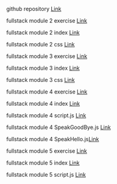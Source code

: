 github repository
[Link](https://github.com/maskator/fullstack)

fullstack module 2 exercise [Link](https://maskator.github.io/fullstack/module2/)


fullstack module 2 index 
[Link](https://github.com/maskator/fullstack/blob/master/module2/index.html)


fullstack module 2 css [Link](https://github.com/maskator/fullstack/blob/master/module2/css/style.css)

fullstack module 3 exercise [Link](https://maskator.github.io/fullstack/module3/)


fullstack module 3 index 
[Link](https://github.com/maskator/fullstack/blob/master/module3/index.html)


fullstack module 3 css [Link](https://github.com/maskator/fullstack/blob/master/module3/css/styles.css)

fullstack module 4 exercise [Link](https://maskator.github.io/fullstack/module4/)

fullstack module 4 index [Link](https://github.com/maskator/fullstack/blob/master/module4/index.html)

fullstack module 4 script.js [Link](https://github.com/maskator/fullstack/blob/master/module4/script.js)

fullstack module 4 SpeakGoodBye.js [Link](https://github.com/maskator/fullstack/blob/master/module4/SpeakGoodBye.js)

fullstack module 4 SpeakHello.js[Link](https://github.com/maskator/fullstack/blob/master/module4/SpeakHello.js)

fullstack module 5 exercise [Link](https://maskator.github.io/fullstack/module5/)

fullstack module 5 index [Link](https://github.com/maskator/fullstack/blob/master/module5/index.html)

fullstack module 5 script.js [Link](https://github.com/maskator/fullstack/blob/master/module5/js/script.js)


